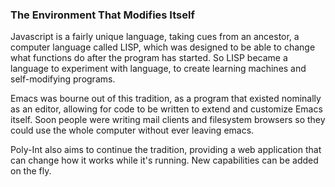 

### The Environment That Modifies Itself
Javascript is a fairly unique language, taking cues from an ancestor, a computer language called LISP, which was designed to be able to change what functions do after the program has started. So LISP became a language to experiment with language, to create learning machines and self-modifying programs. 

Emacs was bourne out of this tradition, as a program that existed nominally as an editor, allowing for code to be written to extend and customize Emacs itself. Soon people were writing mail clients and filesystem browsers so they could use the whole computer without ever leaving emacs. 

Poly-Int also aims to continue the tradition, providing a web application that can change how it works while it's running. New capabilities can be added on the fly.